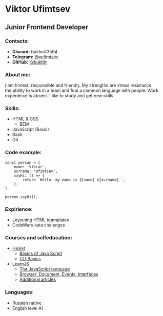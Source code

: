 # Viktor Ufimtsev
## Junior Frontend Developer
### Contacts:
* **Discord:** buktor#3564
* **Telegram:** [@vufimtsev](https://t.me/vufimtsev)
* **GitHub:** [@bukt0r](https://github.com/bukt0r)
### About me:
I am honest, responsible and friendly. My strengths are stress resistance, the ability to work in a team and find a common language with people. Work experience is absent. I like to study and get new skills.
### Skills:
* HTML & CSS
  * BEM
* JavaScript (Basic)
* Bash
* Git
### Code example:
```
const person = {
    name: 'Viktor',
    surname: 'Ufimtsev',
    sayHi: () => {
        return `Hello, my name is ${name} ${surname}.`;
    },
}

person.sayHi();
```
### Expirience:
* Loyouting HTML teamplates
* CodeWars kata chalenges
### Courses and selfeducation:
* [Hexlet](https://ru.hexlet.io/)  
  * [Basics of Java Script](https://ru.hexlet.io/courses/js-basics)
  * [CLI Basics](https://ru.hexlet.io/courses/cli-basics)
* [LearnJS](https://learn.javascript.ru/)
  * [The JavaScript language](https://javascript.info/#tab-1)
  * [Browser: Document, Events, Interfaces](https://javascript.info/#tab-2)
  * [Additional articles](https://javascript.info/#tab-3)
### Languages:
* Russian native
* English level A1